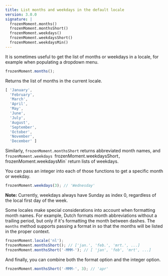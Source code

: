 ```yaml
---
title: List months and weekdays in the default locale
version: 3.0.0
signature: |
  frozenMoment.months()
  frozenMoment.monthsShort()
  frozenMoment.weekdays()
  frozenMoment.weekdaysShort()
  frozenMoment.weekdaysMin()
---
```



It is sometimes useful to get the list of months or weekdays in a locale, for example when populating a dropdown menu.

```javascript
frozenMoment.months();
```

Returns the list of months in the current locale.

```javascript
[ 'January',
  'February',
  'March',
  'April',
  'May',
  'June',
  'July',
  'August',
  'September',
  'October',
  'November',
  'December' ]
```

Similarly, `frozenMoment.monthsShort` returns abbreviated month names, and `frozenMoment.weekdays `frozenMoment.weekdaysShort`, `frozenMoment.weekdaysMin` return lists of weekdays.

You can pass an integer into each of those functions to get a specific month or weekday.

```javascript
frozenMoment.weekdays(3); // 'Wednesday'
```

**Note:** Currently, weekdays always have Sunday as index 0, regardless of the local first day of the week.

Some locales make special considerations into account when formatting month names. For example, Dutch formats month abbreviations without a trailing period, but only if it's formatting the month between dashes. The `months` method supports passing a format in so that the months will be listed in the proper context.

```javascript
frozenMoment.locale('nl');
frozenMoment.monthsShort(); // ['jan.', 'feb.', 'mrt.', ...]
frozenMoment.monthsShort('-MMM-'); // [ 'jan', 'feb', 'mrt', ...]
```

And finally, you can combine both the format option and the integer option.

```javascript
frozenMoment.monthsShort('-MMM-', 3); // 'apr'
```

